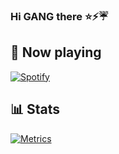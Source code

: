 ### Hi GANG there ⭐⚡☔

<!--
**NewGangster/NewGangster** is a ✨ _special_ ✨ repository because its `README.md` (this file) appears on your GitHub profile.

Here are some ideas to get you started:

- 🔭 I’m currently working on ...
- 🌱 I’m currently learning ...
- 👯 I’m looking to collaborate on ...
- 🤔 I’m looking for help with ...
- 💬 Ask me about ...
- 📫 How to reach me: ...
- 😄 Pronouns: ...
- ⚡ Fun fact: ... **still Student.**
-->

## 🎵 Now playing
<a href="https://spotify.com/" target="_blank"><img src="https://novatorem.vercel.app/api/spotify" alt="Spotify"></a>
## 📊 Stats
<a href="https://github.com/NewGangster"><img src="https://github.com/NewGangster/NewGangster/raw/main/github-metrics.svg" alt="Metrics"></a>
